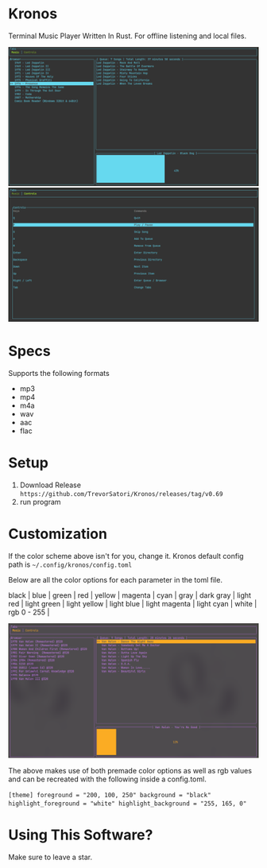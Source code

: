 # Kronos
Terminal Music Player Written In Rust. For offline listening and local files.

![Music](assets/music_tab.png?raw=true)
![Controls](assets/controls_tab.png?raw=true)


# Specs 

Supports the following formats

+ mp3
+ mp4
+ m4a 
+ wav
+ aac
+ flac

# Setup

1. Download Release 
``
    https://github.com/TrevorSatori/Kronos/releases/tag/v0.69
``
2. run program

# Customization

If the color scheme above isn't for you, change it. Kronos default config path is
``
    ~/.config/kronos/config.toml
``

Below are all the color options for each parameter in the toml file. 

black | blue | green | red |
yellow | magenta | cyan | gray |
dark gray | light red | light green | light yellow | light blue | 
light magenta | light cyan | white | 
rgb 0 - 255 |


![Customized](assets/customized.png?raw=true)

The above makes use of both premade color options as well as rgb values and can be recreated with the following inside a config.toml.

``
[theme]
foreground = "200, 100, 250"
background = "black"
highlight_foreground = "white"
highlight_background = "255, 165, 0" 
``
                        
# Using This Software?
Make sure to leave a star.




